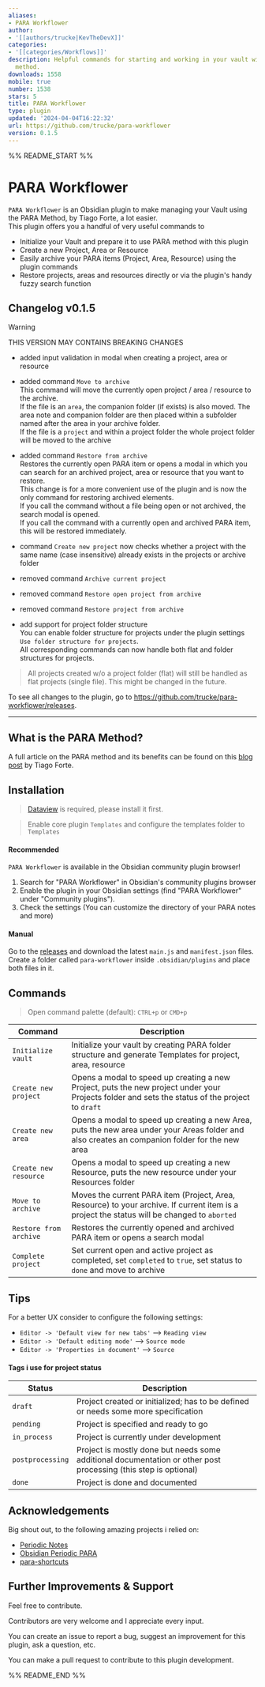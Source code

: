 ```yaml
---
aliases:
- PARA Workflower
author:
- '[[authors/trucke|KevTheDevX]]'
categories:
- '[[categories/Workflows]]'
description: Helpful commands for starting and working in your vault with the PARA
  method.
downloads: 1558
mobile: true
number: 1538
stars: 5
title: PARA Workflower
type: plugin
updated: '2024-04-04T16:22:32'
url: https://github.com/trucke/para-workflower
version: 0.1.5
---
```


%% README_START %%

# PARA Workflower

`PARA Workflower` is an Obsidian plugin to make managing your Vault using the PARA Method, by Tiago Forte, a lot easier.  
This plugin offers you a handful of very useful commands to  
- Initialize your Vault and prepare it to use PARA method with this plugin
- Create a new Project, Area or Resource
- Easily archive your PARA items (Project, Area, Resource) using the plugin commands
- Restore projects, areas and resources directly or via the plugin's handy fuzzy search function

## Changelog v0.1.5

> [!warning] 
> THIS VERSION MAY CONTAINS BREAKING CHANGES

- added input validation in modal when creating a project, area or resource   

- added command `Move to archive`  
This command will move the currently open project / area / resource to the archive.  
If the file is an `area`, the companion folder (if exists) is also moved. The area note and companion folder are then placed within a subfolder named after the area in your archive folder.  
If the file is a `project` and within a project folder the whole project folder will be moved to the archive  
	
- added command `Restore from archive`  
Restores the currently open PARA item or opens a modal in which you can search for an archived project, area or resource that you want to restore.  
This change is for a more convenient use of the plugin and is now the only command for restoring archived elements.  
If you call the command without a file being open or not archived, the search modal is opened.  
If you call the command with a currently open and archived PARA item, this will be restored immediately.  

- command `Create new project` now checks whether a project with the same name (case insensitive) already exists in the projects or archive folder

- removed command `Archive current project`
- removed command `Restore open project from archive`
- removed command `Restore project from archive`   

- add support for project folder structure  
You can enable folder structure for projects under the plugin settings `Use folder structure for projects`.  
All corresponding commands can now handle both flat and folder structures for projects.  

> All projects created w/o a project folder (flat) will still be handled as flat projects (single file). This might be changed in the future.


To see all changes to the plugin, go to https://github.com/trucke/para-workflower/releases.

---

## What is the PARA Method?

A full article on the PARA method and its benefits can be found on this [blog post](https://fortelabs.co/blog/para/) by Tiago Forte.

## Installation

> [Dataview](https://github.com/blacksmithgu/obsidian-dataview) is required, please install it first.  

> Enable core plugin `Templates` and configure the templates folder to `Templates`

#### Recommended

`PARA Workflower` is available in the Obsidian community plugin browser!

1. Search for "PARA Workflower" in Obsidian's community plugins browser
2. Enable the plugin in your Obsidian settings (find "PARA Workflower" under "Community plugins").
3. Check the settings (You can customize the directory of your PARA notes and more)

#### Manual

Go to the [releases](https://github.com/trucke/para-workflower/releases) and download the latest `main.js` and `manifest.json` files.
Create a folder called `para-workflower` inside `.obsidian/plugins` and place both files in it.


## Commands
> Open command palette (default): `CTRL+p` or `CMD+p`

| Command                | Description                                                                                                                                     |
| ---------------------- | ----------------------------------------------------------------------------------------------------------------------------------------------- |
| `Initialize vault`     | Initialize your vault by creating PARA folder structure and generate Templates for project, area, resource                                      |
| `Create new project`   | Opens a modal to speed up creating a new Project, puts the new project under your Projects folder and sets the status of the project to `draft` |
| `Create new area`      | Opens a modal to speed up creating a new Area, puts the new area under your Areas folder and also creates an companion folder for the new area  |
| `Create new resource`  | Opens a modal to speed up creating a new Resource, puts the new resource under your Resources folder                                            |
| `Move to archive`      | Moves the current PARA item (Project, Area, Resource) to your archive. If current item is a project the status will be changed to `aborted`     |
| `Restore from archive` | Restores the currently opened and archived PARA item or opens a search modal                                                                    |
| `Complete project`     | Set current open and active project as completed, set `completed` to `true`, set status to `done` and move to archive                           |

## Tips

For a better UX consider to configure the following settings:  
- `Editor -> 'Default view for new tabs'` --> `Reading view`
- `Editor -> 'Default editing mode'` --> `Source mode`
- `Editor -> 'Properties in document'` --> `Source`

#### Tags i use for project status

| Status           | Description                                                                                                     |
| ---------------- | --------------------------------------------------------------------------------------------------------------- |
| `draft`          | Project created or initialized; has to be defined or needs some more specification                              |
| `pending`        | Project is specified and ready to go                                                                            |
| `in_process`     | Project is currently under development                                                                          |
| `postprocessing` | Project is mostly done but needs some additional documentation or other post processing (this step is optional) |
| `done`           | Project is done and documented                                                                                  |


## Acknowledgements

Big shout out, to the following amazing projects i relied on:

- [Periodic Notes](https://github.com/liamcain/obsidian-periodic-notes)
- [Obsidian Periodic PARA](https://github.com/quanru/obsidian-periodic-para)
- [para-shortcuts](https://github.com/gOATiful/para-shortcuts)


## Further Improvements & Support

Feel free to contribute.

Contributors are very welcome and I appreciate every input.

You can create an issue to report a bug, suggest an improvement for this plugin, ask a question, etc.

You can make a pull request to contribute to this plugin development.


%% README_END %%